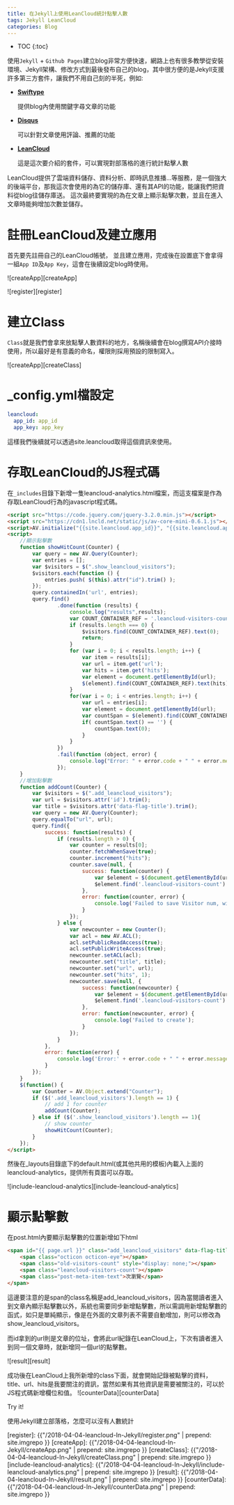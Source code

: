 ```yaml
---
title: 在Jekyll上使用LeanCloud統計點擊人數
tags: Jekyll LeanCloud
categories: Blog
---
```


* TOC 
{:toc}

使用`Jekyll` + `Github Pages`建立blog非常方便快速，網路上也有很多教學從安裝環境、Jekyll架構、修改方式到最後發布自己的blog，其中很方便的是Jekyll支援許多第三方套件，讓我們不用自己刻的半死，例如:

- **[Swiftype]**

    提供blog內使用關鍵字尋文章的功能

- **[Disqus]**

    可以針對文章使用評論、推薦的功能

- **[LeanCloud]**

    這是這次要介紹的套件，可以實現對部落格的進行統計點擊人數

LeanCloud提供了雲端資料儲存、資料分析、即時訊息推播...等服務，是一個強大的後端平台，那我這次會使用的為它的儲存庫、還有其API的功能，能讓我們把資料從blog往儲存庫送。
這次最終要實現的為在文章上顯示點擊次數，並且在進入文章時能夠增加次數並儲存。

# 註冊LeanCloud及建立應用
首先要先註冊自己的LeanCloud帳號， 並且建立應用，完成後在設置底下會拿得一組`App ID`及`App Key`，這會在後續設定blog時使用。

![createApp][createApp]

![register][register]

# 建立Class
`Class`就是我們會拿來放點擊人數資料的地方，名稱後續會在blog撰寫API介接時使用，所以最好是有意義的命名，權限則採用預設的限制寫入。

![createApp][createClass]

# _config.yml檔設定

~~~yml
leancloud:
  app_id: app_id
  app_key: app_key
~~~

這樣我們後續就可以透過site.leancloud取得這個資訊來使用。


# 存取LeanCloud的JS程式碼
在`_includes`目錄下新增一隻leancloud-analytics.html檔案，而這支檔案是作為存取LeanCloud行為的javascript程式碼。

~~~html
<script src="https://code.jquery.com/jquery-3.2.0.min.js"></script>
<script src="https://cdn1.lncld.net/static/js/av-core-mini-0.6.1.js"></script>
<script>AV.initialize("{{site.leancloud.app_id}}", "{{site.leancloud.app_key}}");</script>
<script>
    //顯示點擊數
    function showHitCount(Counter) {
        var query = new AV.Query(Counter);
        var entries = [];
        var $visitors = $(".show_leancloud_visitors");
        $visitors.each(function () {
            entries.push( $(this).attr("id").trim() );
        });
        query.containedIn('url', entries);
        query.find()
                .done(function (results) {
                    console.log("results",results);
                    var COUNT_CONTAINER_REF = '.leancloud-visitors-count';
                    if (results.length === 0) {
                        $visitors.find(COUNT_CONTAINER_REF).text(0);
                        return;
                    }
                    for (var i = 0; i < results.length; i++) {
                        var item = results[i];
                        var url = item.get('url');
                        var hits = item.get('hits');
                        var element = document.getElementById(url);
                        $(element).find(COUNT_CONTAINER_REF).text(hits);
                    }
                    for(var i = 0; i < entries.length; i++) {
                        var url = entries[i];
                        var element = document.getElementById(url);
                        var countSpan = $(element).find(COUNT_CONTAINER_REF);
                        if( countSpan.text() == '') {
                            countSpan.text(0);
                        }
                    }
                })
                .fail(function (object, error) {
                    console.log("Error: " + error.code + " " + error.message);
                });
    }
    //增加點擊數
    function addCount(Counter) {
        var $visitors = $(".add_leancloud_visitors");
        var url = $visitors.attr('id').trim();
        var title = $visitors.attr('data-flag-title').trim();
        var query = new AV.Query(Counter);
        query.equalTo("url", url);
        query.find({
            success: function(results) {
                if (results.length > 0) {
                    var counter = results[0];
                    counter.fetchWhenSave(true);
                    counter.increment("hits");
                    counter.save(null, {
                        success: function(counter) {
                            var $element = $(document.getElementById(url));
                            $element.find('.leancloud-visitors-count').text(counter.get('hits'));
                        },
                        error: function(counter, error) {
                            console.log('Failed to save Visitor num, with error message: ' + error.message);
                        }
                    });
                } else {
                    var newcounter = new Counter();
                    var acl = new AV.ACL();
                    acl.setPublicReadAccess(true);
                    acl.setPublicWriteAccess(true);
                    newcounter.setACL(acl);
                    newcounter.set("title", title);
                    newcounter.set("url", url);
                    newcounter.set("hits", 1);
                    newcounter.save(null, {
                        success: function(newcounter) {
                            var $element = $(document.getElementById(url));
                            $element.find('.leancloud-visitors-count').text(newcounter.get('hits'));
                        },
                        error: function(newcounter, error) {
                            console.log('Failed to create');
                        }
                    });
                }
            },
            error: function(error) {
                console.log('Error:' + error.code + " " + error.message);
            }
        });
    }
    $(function() {
        var Counter = AV.Object.extend("Counter");
        if ($('.add_leancloud_visitors').length == 1) {
            // add 1 for counter
            addCount(Counter);
        } else if ($('.show_leancloud_visitors').length == 1){
            // show counter
            showHitCount(Counter);
        }
    });
</script>
~~~

然後在_layouts目錄底下的default.html(或其他共用的模板)內載入上面的leancloud-analytics，提供所有頁面可以存取。

![include-leancloud-analytics][include-leancloud-analytics]

# 顯示點擊數

在post.html內要顯示點擊數的位置新增如下html

~~~html
<span id="{{ page.url }}" class="add_leancloud_visitors" data-flag-title="{{ page.title }}">
    <span class="octicon octicon-eye"></span>
    <span class="old-visitors-count" style="display: none;"></span>
    <span class="leancloud-visitors-count"></span>
    <span class="post-meta-item-text">次瀏覽</span>
</span>
~~~

這邊要注意的是span的class名稱是add_leancloud_visitors，因為當閱讀者進入到文章內顯示點擊數以外，系統也需要同步新增點擊數，所以需調用新增點擊數的函式，如只是單純顯示，像是在外面的文章列表不需要自動增加，則可以修改為show_leancloud_visitors。

而id拿到的url則是文章的位址，會將此url紀錄在LeanCloud上，下次有讀者進入到同一個文章時，就新增同一個url的點擊數。

![result][result]

成功後在LeanCloud上我所新增的class下面，就會開始記錄被點擊的資料，title、url、hits是我要關注的資訊，當然如果有其他資訊是需要被關注的，可以於JS程式碼新增欄位和值。
![counterData][counterData]

Try it!

使用Jekyll建立部落格，怎麼可以沒有人數統計


[Swiftype]: https://swiftype.com/
[Disqus]: https://disqus.com/
[LeanCloud]: https://leancloud.cn/

[register]: {{"/2018-04-04-leancloud-In-Jekyll/register.png" | prepend: site.imgrepo }}
[createApp]: {{"/2018-04-04-leancloud-In-Jekyll/createApp.png" | prepend: site.imgrepo }}
[createClass]: {{"/2018-04-04-leancloud-In-Jekyll/createClass.png" | prepend: site.imgrepo }}
[include-leancloud-analytics]: {{"/2018-04-04-leancloud-In-Jekyll/include-leancloud-analytics.png" | prepend: site.imgrepo }}
[result]: {{"/2018-04-04-leancloud-In-Jekyll/result.png" | prepend: site.imgrepo }}
[counterData]: {{"/2018-04-04-leancloud-In-Jekyll/counterData.png" | prepend: site.imgrepo }}